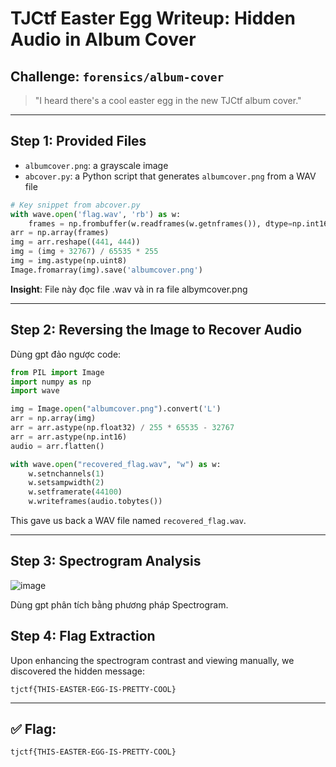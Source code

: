

# TJCtf Easter Egg Writeup: Hidden Audio in Album Cover

## Challenge: `forensics/album-cover`

> "I heard there's a cool easter egg in the new TJCtf album cover."

---

## Step 1: Provided Files

- `albumcover.png`: a grayscale image
- `abcover.py`: a Python script that generates `albumcover.png` from a WAV file

```python
# Key snippet from abcover.py
with wave.open('flag.wav', 'rb') as w:
    frames = np.frombuffer(w.readframes(w.getnframes()), dtype=np.int16)
arr = np.array(frames)
img = arr.reshape((441, 444))
img = (img + 32767) / 65535 * 255
img = img.astype(np.uint8)
Image.fromarray(img).save('albumcover.png')
```

**Insight**: File này đọc file .wav và in ra file albymcover.png

---

## Step 2: Reversing the Image to Recover Audio

Dùng gpt đảo ngược code:

```python
from PIL import Image
import numpy as np
import wave

img = Image.open("albumcover.png").convert('L')
arr = np.array(img)
arr = arr.astype(np.float32) / 255 * 65535 - 32767
arr = arr.astype(np.int16)
audio = arr.flatten()

with wave.open("recovered_flag.wav", "w") as w:
    w.setnchannels(1)
    w.setsampwidth(2)
    w.setframerate(44100)
    w.writeframes(audio.tobytes())
```

This gave us back a WAV file named `recovered_flag.wav`.

---

## Step 3: Spectrogram Analysis
![image](https://github.com/user-attachments/assets/50c5e26a-a229-4a1f-811a-5dba1f0c0dcc)


Dùng gpt phân tích bằng phương pháp Spectrogram.

## Step 4: Flag Extraction
Upon enhancing the spectrogram contrast and viewing manually, we discovered the hidden message:

```
tjctf{THIS-EASTER-EGG-IS-PRETTY-COOL}
```

---

## ✅ Flag:
```txt
tjctf{THIS-EASTER-EGG-IS-PRETTY-COOL}
```

